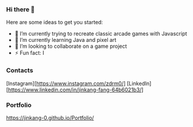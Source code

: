 ### Hi there 👋

Here are some ideas to get you started:

- 🔭 I’m currently trying to recreate classic arcade games with Javascript
- 🌱 I’m currently learning Java and pixel art
- 👯 I’m looking to collaborate on a game project
- ⚡ Fun fact: I

### Contacts
[Instagram][https://www.instagram.com/zdrm0/]
[LinkedIn][https://www.linkedin.com/in/jinkang-fang-64b6021b3/]

### Portfolio
https://jinkang-0.github.io/Portfolio/

<!--
**jinkang-0/jinkang-0** is a ✨ _special_ ✨ repository because its `README.md` (this file) appears on your GitHub profile.

Here are some ideas to get you started:

- 🔭 I’m currently working on ...
- 🌱 I’m currently learning ...
- 👯 I’m looking to collaborate on ...
- 🤔 I’m looking for help with ...
- 💬 Ask me about ...
- 📫 How to reach me: ...
- 😄 Pronouns: ...
- ⚡ Fun fact: ...
-->
